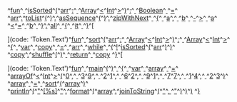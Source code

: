 ^[fun](code: 'Token.Keyword.Declaration')^[ ](code: 'Token.Text')^[isSorted](code: 'Token.Name.Function')^[(](code: 'Token.Punctuation')^[arr](code: 'Token.Name')^[:](code: 'Token.Punctuation')^[ ](code: 'Token.Text')^[Array](code: 'Token.Name')^[<](code: 'Token.Operator')^[Int](code: 'Token.Keyword.Type')^[>](code: 'Token.Operator')^[)](code: 'Token.Punctuation')^[:](code: 'Token.Punctuation')^[ ](code: 'Token.Text')^[Boolean](code: 'Token.Keyword.Type')^[ ](code: 'Token.Text')^[=](code: 'Token.Operator')^[
  ](code: 'Token.Text')^[arr](code: 'Token.Name')^[.](code: 'Token.Punctuation')^[toList](code: 'Token.Name.Attribute')^[(](code: 'Token.Punctuation')^[)](code: 'Token.Punctuation')^[.](code: 'Token.Punctuation')^[asSequence](code: 'Token.Name.Attribute')^[(](code: 'Token.Punctuation')^[)](code: 'Token.Punctuation')^[.](code: 'Token.Punctuation')^[zipWithNext](code: 'Token.Name.Attribute')^[ ](code: 'Token.Text')^[{](code: 'Token.Punctuation')^[ ](code: 'Token.Text')^[a](code: 'Token.Name')^[,](code: 'Token.Punctuation')^[ ](code: 'Token.Text')^[b](code: 'Token.Name')^[ ](code: 'Token.Text')^[\-](code: 'Token.Operator')^[>](code: 'Token.Operator')^[
    ](code: 'Token.Text')^[a](code: 'Token.Name')^[ ](code: 'Token.Text')^[<](code: 'Token.Operator')^[=](code: 'Token.Operator')^[ ](code: 'Token.Text')^[b](code: 'Token.Name')^[
  ](code: 'Token.Text')^[}](code: 'Token.Punctuation')^[.](code: 'Token.Punctuation')^[all](code: 'Token.Name.Attribute')^[ ](code: 'Token.Text')^[{](code: 'Token.Punctuation')^[ ](code: 'Token.Text')^[it](code: 'Token.Name.Builtin')^[ ](code: 'Token.Text')^[}](code: 'Token.Punctuation')^[

](code: 'Token.Text')^[fun](code: 'Token.Keyword.Declaration')^[ ](code: 'Token.Text')^[sort](code: 'Token.Name.Function')^[(](code: 'Token.Punctuation')^[arr](code: 'Token.Name')^[:](code: 'Token.Punctuation')^[ ](code: 'Token.Text')^[Array](code: 'Token.Name')^[<](code: 'Token.Operator')^[Int](code: 'Token.Keyword.Type')^[>](code: 'Token.Operator')^[)](code: 'Token.Punctuation')^[:](code: 'Token.Punctuation')^[ ](code: 'Token.Text')^[Array](code: 'Token.Name')^[<](code: 'Token.Operator')^[Int](code: 'Token.Keyword.Type')^[>](code: 'Token.Operator')^[ ](code: 'Token.Text')^[{](code: 'Token.Punctuation')^[
  ](code: 'Token.Text')^[var](code: 'Token.Keyword.Declaration')^[ ](code: 'Token.Text')^[copy](code: 'Token.Name.Variable')^[ ](code: 'Token.Text')^[=](code: 'Token.Operator')^[ ](code: 'Token.Text')^[arr](code: 'Token.Name')^[
  ](code: 'Token.Text')^[while](code: 'Token.Keyword')^[ ](code: 'Token.Text')^[(](code: 'Token.Punctuation')^[!](code: 'Token.Operator')^[isSorted](code: 'Token.Name')^[(](code: 'Token.Punctuation')^[arr](code: 'Token.Name')^[)](code: 'Token.Punctuation')^[)](code: 'Token.Punctuation')^[ ](code: 'Token.Text')^[copy](code: 'Token.Name')^[.](code: 'Token.Punctuation')^[shuffle](code: 'Token.Name.Attribute')^[(](code: 'Token.Punctuation')^[)](code: 'Token.Punctuation')^[
  ](code: 'Token.Text')^[return](code: 'Token.Keyword')^[ ](code: 'Token.Text')^[copy](code: 'Token.Name')
^[}](code: 'Token.Punctuation')^[

](code: 'Token.Text')^[fun](code: 'Token.Keyword.Declaration')^[ ](code: 'Token.Text')^[main](code: 'Token.Name.Function')^[(](code: 'Token.Punctuation')^[)](code: 'Token.Punctuation')^[ ](code: 'Token.Text')^[{](code: 'Token.Punctuation')^[
  ](code: 'Token.Text')^[var](code: 'Token.Keyword.Declaration')^[ ](code: 'Token.Text')^[array](code: 'Token.Name.Variable')^[ ](code: 'Token.Text')^[=](code: 'Token.Operator')^[ ](code: 'Token.Text')^[arrayOf](code: 'Token.Name')^[<](code: 'Token.Operator')^[Int](code: 'Token.Keyword.Type')^[>](code: 'Token.Operator')^[(](code: 'Token.Punctuation')^[0](code: 'Token.Literal.Number')^[,](code: 'Token.Punctuation')^[ ](code: 'Token.Text')^[3](code: 'Token.Literal.Number')^[9](code: 'Token.Literal.Number')^[,](code: 'Token.Punctuation')^[ ](code: 'Token.Text')^[2](code: 'Token.Literal.Number')^[1](code: 'Token.Literal.Number')^[,](code: 'Token.Punctuation')^[ ](code: 'Token.Text')^[6](code: 'Token.Literal.Number')^[2](code: 'Token.Literal.Number')^[,](code: 'Token.Punctuation')^[ ](code: 'Token.Text')^[9](code: 'Token.Literal.Number')^[1](code: 'Token.Literal.Number')^[,](code: 'Token.Punctuation')^[ ](code: 'Token.Text')^[7](code: 'Token.Literal.Number')^[7](code: 'Token.Literal.Number')^[,](code: 'Token.Punctuation')^[ ](code: 'Token.Text')^[1](code: 'Token.Literal.Number')^[4](code: 'Token.Literal.Number')^[,](code: 'Token.Punctuation')^[ ](code: 'Token.Text')^[2](code: 'Token.Literal.Number')^[3](code: 'Token.Literal.Number')^[)](code: 'Token.Punctuation')^[
  ](code: 'Token.Text')^[array](code: 'Token.Name')^[ ](code: 'Token.Text')^[=](code: 'Token.Operator')^[ ](code: 'Token.Text')^[sort](code: 'Token.Name')^[(](code: 'Token.Punctuation')^[array](code: 'Token.Name')^[)](code: 'Token.Punctuation')^[
  ](code: 'Token.Text')^[println](code: 'Token.Name')^[(](code: 'Token.Punctuation')^["](code: 'Token.Literal.String')^[\[%s\]](code: 'Token.Literal.String')^["](code: 'Token.Literal.String')^[.](code: 'Token.Punctuation')^[format](code: 'Token.Name.Attribute')^[(](code: 'Token.Punctuation')^[array](code: 'Token.Name')^[.](code: 'Token.Punctuation')^[joinToString](code: 'Token.Name.Attribute')^[(](code: 'Token.Punctuation')^["](code: 'Token.Literal.String')^[, ](code: 'Token.Literal.String')^["](code: 'Token.Literal.String')^[)](code: 'Token.Punctuation')^[)](code: 'Token.Punctuation')^[)](code: 'Token.Punctuation')
^[}](code: 'Token.Punctuation')
